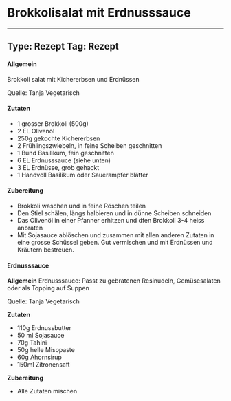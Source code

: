 # Brokkolisalat mit Erdnusssauce

---
Type: Rezept
Tag: Rezept
---


#### Allgemein
Brokkoli salat mit Kichererbsen und Erdnüssen

Quelle: Tanja Vegetarisch

#### Zutaten
- 1 grosser Brokkoli (500g)
- 2 EL Olivenöl 
- 250g gekochte Kichererbsen 
- 2 Frühlingszwiebeln, in feine Scheiben geschnitten 
- 1 Bund Basilikum, fein geschnitten 
- 6 EL Erdnusssauce (siehe unten)
- 3 EL Erdnüsse, grob gehackt 
- 1 Handvoll Basilikum oder Sauerampfer blätter


#### Zubereitung
- Brokkoli waschen und in feine Röschen teilen 
- Den Stiel schälen, längs halbieren und in dünne Scheiben schneiden 
- Das Olivenöl in einer Pfanner erhitzen und dfen Brokkoli 3-4 heiss anbraten 
- Mit Sojasauce ablöschen und zusammen mit allen anderen Zutaten in eine grosse Schüssel geben. Gut vermischen und mit Erdnüssen und Kräutern bestreuen.



#### Erdnusssauce
**Allgemein**
Erdnusssauce: Passt zu gebratenen Resinudeln, Gemüsesalaten oder als Topping auf Suppen 

Quelle: Tanja Vegetarisch

**Zutaten**
- 110g Erdnussbutter 
- 50 ml Sojasauce 
- 70g Tahini 
- 50g helle Misopaste 
- 60g Ahornsirup 
- 150ml Zitronensaft

**Zubereitung**
- Alle Zutaten mischen
